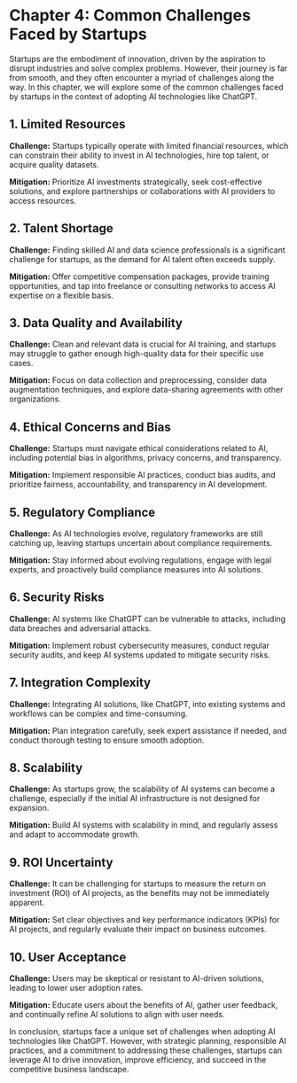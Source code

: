 Chapter 4: Common Challenges Faced by Startups
==============================================

Startups are the embodiment of innovation, driven by the aspiration to disrupt industries and solve complex problems. However, their journey is far from smooth, and they often encounter a myriad of challenges along the way. In this chapter, we will explore some of the common challenges faced by startups in the context of adopting AI technologies like ChatGPT.

**1. Limited Resources**
------------------------

**Challenge:** Startups typically operate with limited financial resources, which can constrain their ability to invest in AI technologies, hire top talent, or acquire quality datasets.

**Mitigation:** Prioritize AI investments strategically, seek cost-effective solutions, and explore partnerships or collaborations with AI providers to access resources.

**2. Talent Shortage**
----------------------

**Challenge:** Finding skilled AI and data science professionals is a significant challenge for startups, as the demand for AI talent often exceeds supply.

**Mitigation:** Offer competitive compensation packages, provide training opportunities, and tap into freelance or consulting networks to access AI expertise on a flexible basis.

**3. Data Quality and Availability**
------------------------------------

**Challenge:** Clean and relevant data is crucial for AI training, and startups may struggle to gather enough high-quality data for their specific use cases.

**Mitigation:** Focus on data collection and preprocessing, consider data augmentation techniques, and explore data-sharing agreements with other organizations.

**4. Ethical Concerns and Bias**
--------------------------------

**Challenge:** Startups must navigate ethical considerations related to AI, including potential bias in algorithms, privacy concerns, and transparency.

**Mitigation:** Implement responsible AI practices, conduct bias audits, and prioritize fairness, accountability, and transparency in AI development.

**5. Regulatory Compliance**
----------------------------

**Challenge:** As AI technologies evolve, regulatory frameworks are still catching up, leaving startups uncertain about compliance requirements.

**Mitigation:** Stay informed about evolving regulations, engage with legal experts, and proactively build compliance measures into AI solutions.

**6. Security Risks**
---------------------

**Challenge:** AI systems like ChatGPT can be vulnerable to attacks, including data breaches and adversarial attacks.

**Mitigation:** Implement robust cybersecurity measures, conduct regular security audits, and keep AI systems updated to mitigate security risks.

**7. Integration Complexity**
-----------------------------

**Challenge:** Integrating AI solutions, like ChatGPT, into existing systems and workflows can be complex and time-consuming.

**Mitigation:** Plan integration carefully, seek expert assistance if needed, and conduct thorough testing to ensure smooth adoption.

**8. Scalability**
------------------

**Challenge:** As startups grow, the scalability of AI systems can become a challenge, especially if the initial AI infrastructure is not designed for expansion.

**Mitigation:** Build AI systems with scalability in mind, and regularly assess and adapt to accommodate growth.

**9. ROI Uncertainty**
----------------------

**Challenge:** It can be challenging for startups to measure the return on investment (ROI) of AI projects, as the benefits may not be immediately apparent.

**Mitigation:** Set clear objectives and key performance indicators (KPIs) for AI projects, and regularly evaluate their impact on business outcomes.

**10. User Acceptance**
-----------------------

**Challenge:** Users may be skeptical or resistant to AI-driven solutions, leading to lower user adoption rates.

**Mitigation:** Educate users about the benefits of AI, gather user feedback, and continually refine AI solutions to align with user needs.

In conclusion, startups face a unique set of challenges when adopting AI technologies like ChatGPT. However, with strategic planning, responsible AI practices, and a commitment to addressing these challenges, startups can leverage AI to drive innovation, improve efficiency, and succeed in the competitive business landscape.
